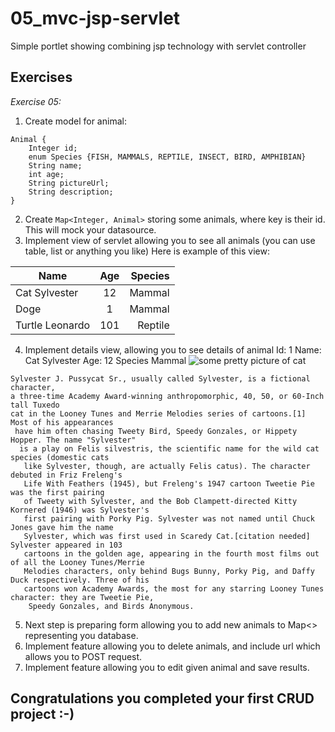 # 05_mvc-jsp-servlet
Simple portlet showing combining jsp technology with servlet controller


## Exercises

*Exercise 05:*
1. Create model for animal:
```
Animal {
    Integer id;
    enum Species {FISH, MAMMALS, REPTILE, INSECT, BIRD, AMPHIBIAN}
    String name;
    int age;
    String pictureUrl;
    String description;
}
```
2. Create `Map<Integer, Animal>` storing some animals, where key is their id. This will mock your datasource.
3. Implement view of servlet allowing you to see all animals (you can use table, list or anything you like)
Here is example of this view:

| Name            | Age           |Species  |
| ----------------|:-------------:| -------:|
| Cat Sylvester   |12             | Mammal  |
| Doge            |1              | Mammal  |
| Turtle Leonardo |101            | Reptile |

4. Implement details view, allowing you to see details of animal
Id: 1
Name: Cat Sylvester
Age: 12
Species Mammal
![some pretty picture of cat](https://upload.wikimedia.org/wikipedia/en/thumb/8/82/Sylvester_the_Cat.svg/1200px-Sylvester_the_Cat.svg.png "some pretty picture of cat")
```
Sylvester J. Pussycat Sr., usually called Sylvester, is a fictional character,
a three-time Academy Award-winning anthropomorphic, 40, 50, or 60-Inch tall Tuxedo
cat in the Looney Tunes and Merrie Melodies series of cartoons.[1] Most of his appearances
 have him often chasing Tweety Bird, Speedy Gonzales, or Hippety Hopper. The name "Sylvester"
  is a play on Felis silvestris, the scientific name for the wild cat species (domestic cats
   like Sylvester, though, are actually Felis catus). The character debuted in Friz Freleng's
   Life With Feathers (1945), but Freleng's 1947 cartoon Tweetie Pie was the first pairing
   of Tweety with Sylvester, and the Bob Clampett-directed Kitty Kornered (1946) was Sylvester's
   first pairing with Porky Pig. Sylvester was not named until Chuck Jones gave him the name
   Sylvester, which was first used in Scaredy Cat.[citation needed] Sylvester appeared in 103
   cartoons in the golden age, appearing in the fourth most films out of all the Looney Tunes/Merrie
   Melodies characters, only behind Bugs Bunny, Porky Pig, and Daffy Duck respectively. Three of his
   cartoons won Academy Awards, the most for any starring Looney Tunes character: they are Tweetie Pie,
    Speedy Gonzales, and Birds Anonymous.
```
5. Next step is preparing form allowing you to add new animals to Map<> representing you database.
6. Implement feature allowing you to delete animals, and include url which allows you to POST request.
7. Implement feature allowing you to edit given animal and save results.
## Congratulations you completed your first CRUD project :-)